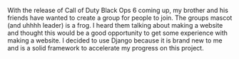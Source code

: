 With the release of Call of Duty Black Ops 6 coming up, my brother and his friends have wanted to create a group for people to join. The groups mascot (and uhhhh leader) is a frog. I heard them talking 
about making a website and thought this would be a good opportunity to get some experience with making a website. I decided to use Django because it is brand new to me and is a solid framework to accelerate my 
progress on this project.

